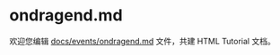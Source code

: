 ondragend.md
===

欢迎您编辑 <a target="__blank" href="https://github.com/jaywcjlove/html-tutorial/blob/main/docs/events/ondragend.md">docs/events/ondragend.md</a> 文件，共建 HTML Tutorial 文档。